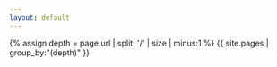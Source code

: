 ```yaml
---
layout: default
---
```



{% assign depth = page.url | split: '/' | size | minus:1 %}
{{ site.pages | group_by:"(depth)" }}

